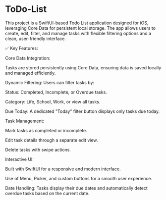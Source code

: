 # ToDo-List
This project is a SwiftUI-based Todo List application designed for iOS, leveraging Core Data for persistent local storage. The app allows users to create, edit, filter, and manage tasks with flexible filtering options and a clean, user-friendly interface.

✅ Key Features:

Core Data Integration:

Tasks are stored persistently using Core Data, ensuring data is saved locally and managed efficiently.

Dynamic Filtering: Users can filter tasks by:

Status: Completed, Incomplete, or Overdue tasks.

Category: Life, School, Work, or view all tasks.

Due Today: A dedicated "Today" filter button displays only tasks due today.

Task Management:

Mark tasks as completed or incomplete.

Edit task details through a separate edit view.

Delete tasks with swipe actions.

Interactive UI:

Built with SwiftUI for a responsive and modern interface.

Use of Menu, Picker, and custom buttons for a smooth user experience.

Date Handling: Tasks display their due dates and automatically detect overdue tasks based on the current date.
